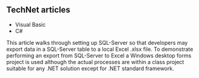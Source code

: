 ## TechNet articles
- Visual Basic
- C#

This article walks through setting up SQL-Server so that developers may export data in a SQL-Server table to a local Excel .xlsx file. To demonstrate performing an export from SQL-Server to Excel a Windows desktop forms project is used although the actual processes are within a class project suitable for any .NET solution except for .NET standard framework.
